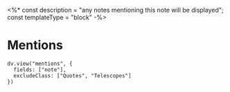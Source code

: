 <%* 
const description = "any notes mentioning this note will be displayed"; 
const templateType = "block"
-%>
# Mentions
```dataviewjs
dv.view("mentions", {
  fields: ["note"],
  excludeClass: ["Quotes", "Telescopes"]
})
```
